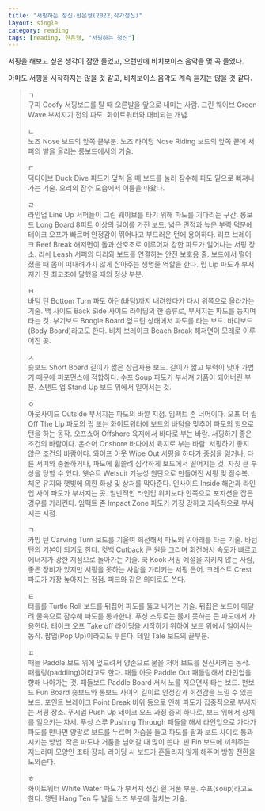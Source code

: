 ```yaml
---
title: "서핑하는 정신-한은형(2022,작가정신)"
layout: single
category: reading
tags: [reading, 한은형, "서핑하는 정신"]
---
```


서핑을 해보고 싶은 생각이 잠깐 들었고, 오랜만에 비치보이스 음악을 몇 곡 들었다.

아마도 서핑을 시작하지는 않을 것 같고, 비치보이스 음악도 계속 듣지는 않을 것 같다.



> ㄱ  
> 구피 Goofy  서핑보드를 탈 때 오른발을 앞으로 내미는 사람.
> 그린 웨이브 Green Wave  부서지기 전의 파도. 화이트워터와 대비되는 개념.
>
> ㄴ  
> 노즈 Nose  보드의 앞쪽 끝부분.
> 노즈 라이딩 Nose Riding  보드의 앞쪽 끝에 서퍼의 발을 올리는 롱보드에서의 기술.
>
> ㄷ  
> 덕다이브 Duck Dive  파도가 덮쳐 올 때 보드를 눌러 잠수해 파도 밑으로 빠져나가는 기술. 오리의 잠수 모습에서 이름을 따왔다.
>
> ㄹ  
> 라인업 Line Up  서퍼들이 그린 웨이브를 타기 위해 파도를 기다리는 구간.
> 롱보드 Long Board  8피트 이상의 길이를 가진 보드. 넓은 면적과 높은 부력 덕분에 테이크 오프가 빠르며 안정감이 뛰어나고 부드러운 턴에 용이하다.
> 리프 브레이크 Reef Break  해저면이 돌과 산호초로 이루어져 강한 파도가 일어나는 서핑 장소.
> 리쉬 Leash  서퍼의 다리와 보드를 연결하는 안전 보호용 줄. 보드에서 떨어졌을 때 몸이 떠내려가지 않게 잡아주는 생명줄 역할을 한다.
> 립 Lip  파도가 부서지기 전 최고조에 달했을 때의 정상 부분.
>
> ㅂ  
> 바텀 턴 Bottom Turn  파도 하단(바텀)까지 내려왔다가 다시 위쪽으로 올라가는 기술.
> 백 사이드 Back Side  사이드 라이딩의 한 종류로, 부서지는 파도를 등지며 타는 것.
> 부기보드 Boogie Board  엎드린 상태에서 파도를 타는 보드. 바디보드(Body Board)라고도 한다.
> 비치 브레이크 Beach Break  해저면이 모래로 이루어진 곳.
>
> ㅅ  
> 숏보드 Short Board  길이가 짧은 상급자용 보드. 길이가 짧고 부력이 낮아 가볍기 때문에 퍼포먼스에 적합하다.
> 수프 Soup  파도가 부서져 거품이 되어버린 부분.
> 스탠드 업 Stand Up  보드 위에서 일어서는 것.
>
> ㅇ  
> 아웃사이드 Outside  부서지는 파도의 바깥 지점. 임팩트 존 너머이다.
> 오프 더 립 Off The Lip  파도의 립 또는 화이트워터에 보드의 바텀을 맞추어 파도의 힘으로 턴을 하는 동작.
> 오프쇼어 Offshore  육지에서 바다로 부는 바람. 서핑하기 좋은 조건의 바람이다.
> 온쇼어 Onshore  바다에서 육지로 부는 바람. 서핑하기 좋지 않은 조건의 바람이다.
> 와이프 아웃 Wipe Out  서핑을 하다가 중심을 잃거나, 다른 서퍼와 충돌하거나, 파도에 휩쓸려 심각하게 보드에서 떨어지는 것. 자칫 큰 부상을 당할 수 있다.
> 웻슈트 Wetsuit  기능성 원단으로 만들어진 서핑 및 잠수복. 체온 유지와 햇빛에 의한 화상 및 상처를 막아준다.
> 인사이드 Inside  해안과 라인업 사이 파도가 부서지는 곳. 일반적인 라인업 위치보다 안쪽으로 포지션을 잡은 경우를 가리킨다.
> 임팩트 존 Impact Zone  파도가 가장 강하고 지속적으로 부서지는 지점.
>
> ㅋ  
> 카빙 턴 Carving Turn  보드를 기울여 회전해서 파도의 위아래를 타는 기술. 바텀 턴의 기본이 되기도 한다.
> 컷백 Cutback  큰 원을 그리며 회전해서 속도가 빠르고 에너지가 강한 지점으로 돌아가는 기술.
> 쿡 Kook  서핑 예절을 지키지 않는 사람, 좋은 장비가 있지만 서핑을 못하는 사람을 가리키는 서핑 은어.
> 크레스트 Crest  파도가 가장 높아지는 정점. 피크와 같은 의미로도 쓴다.
>
> ㅌ  
> 터틀롤 Turtle Roll  보드를 뒤집어 파도를 뚫고 나가는 기술. 뒤집은 보드에 매달려 물속으로 잠수해 파도를 통과한다. 푸싱 스루로는 뚫지 못하는 큰 파도에서 사용한다.
> 테이크 오프 Take off  라이딩을 시작하기 위하여 보드 위에서 일어서는 동작. 팝업(Pop Up)이라고도 부른다.
> 테일 Tale  보드의 끝부분.
>
> ㅍ  
> 패들 Paddle  보드 위에 엎드려서 양손으로 물을 저어 보드를 전진시키는 동작. 패들링(paddling)이라고도 한다.
> 패들 아웃 Paddle Out  패들링해서 라인업을 향해 나아가는 것.
> 패들보드 Paddle Board  서서 노를 저으면서 타는 보드.
> 펀보드 Fun Board  숏보드와 롱보드 사이의 길이로 안정감과 회전감을 느낄 수 있는 보드.
> 포인트 브레이크 Point Break  바위 등으로 인해 파도가 집중적으로 부서지는 서핑 장소.
> 푸시업 Push Up  테이크 오프 과정 중의 하나로, 보드 위에서 상체를 일으키는 자세.
> 푸싱 스루 Pushing Through  패들을 해서 라인업으로 가다가 파도를 만나면 양팔로 보드를 누르며 가슴을 들고 파도를 팔과 보드 사이로 통과시키는 방법. 작은 파도나 거품을 넘어갈 때 많이 쓴다.
> 핀 Fin  보드에 끼워주는 지느러미 모양인 조타 장치. 라이딩 시 보드가 흔들리지 않게 해주며 방향 전환을 도와준다.
>
> ㅎ  
> 화이트워터 White Water  파도가 부서져 생긴 흰 거품 부분. 수프(soup)라고도 한다.
> 행텐 Hang Ten  두 발을 노즈 부분에 걸치는 기술.